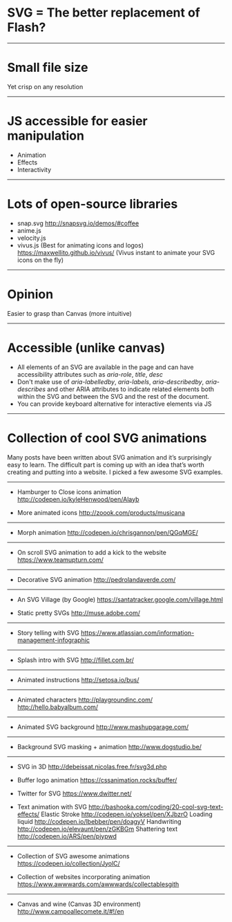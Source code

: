 # SVG = The better replacement of Flash?

---

# Small file size

Yet crisp on any resolution

---

# JS accessible for easier manipulation

- Animation
- Effects
- Interactivity

---

# Lots of open-source libraries 

- snap.svg http://snapsvg.io/demos/#coffee
- anime.js
- velocity.js
- vivus.js (Best for animating icons and logos) https://maxwellito.github.io/vivus/ (Vivus instant to animate your SVG icons on the fly)

---

# Opinion

Easier to grasp than Canvas (more intuitive)

---

# Accessible (unlike canvas)

- All elements of an SVG are available in the page and can have accessibility attributes such as *aria-role*, *title*, *desc*
- Don't make use of *aria-labelledby*, *aria-labels*, *aria-describedby*, *aria-describes* and other ARIA attributes to indicate related elements both within the SVG and between the SVG and the rest of the document.
- You can provide keyboard alternative for interactive elements via JS

---

# Collection of cool SVG animations

Many posts have been written about SVG animation and it’s surprisingly easy to learn. The difficult part is coming up with an idea that’s worth creating and putting into a website. I picked a few awesome SVG examples.

---

- Hamburger to Close icons animation
http://codepen.io/kyleHenwood/pen/Alayb

- More animated icons
http://zoook.com/products/musicana

---

- Morph animation
http://codepen.io/chrisgannon/pen/QGqMGE/

---

- On scroll SVG animation to add a kick to the website
https://www.teamupturn.com/

---

- Decorative SVG animation
http://pedrolandaverde.com/

---

- An SVG Village (by Google)
https://santatracker.google.com/village.html

- Static pretty SVGs
http://muse.adobe.com/

---

- Story telling with SVG
https://www.atlassian.com/information-management-infographic

---

- Splash intro with SVG
http://fillet.com.br/

---

- Animated instructions
http://setosa.io/bus/

---

- Animated characters
http://playgroundinc.com/
http://hello.babyalbum.com/

---

- Animated SVG background
http://www.mashupgarage.com/

---

- Background SVG masking + animation
http://www.dogstudio.be/

---

- SVG in 3D
http://debeissat.nicolas.free.fr/svg3d.php

- Buffer logo animation
https://cssanimation.rocks/buffer/

- Twitter for SVG
https://www.dwitter.net/

- Text animation with SVG
http://bashooka.com/coding/20-cool-svg-text-effects/
Elastic Stroke
http://codepen.io/yoksel/pen/XJbzrO
Loading liquid
http://codepen.io/lbebber/pen/doagyV
Handwriting
http://codepen.io/elevaunt/pen/zGKBGm
Shattering text
http://codepen.io/ARS/pen/pjypwd

---

- Collection of SVG awesome animations
https://codepen.io/collection/JyolC/

- Collection of websites incorporating animation
https://www.awwwards.com/awwwards/collectablesgith

---

- Canvas and wine (Canvas 3D environment)
http://www.campoallecomete.it/#!/en
